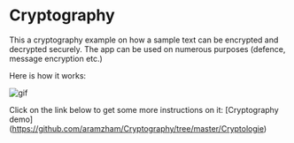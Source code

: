 # Cryptography

This a cryptography example on how a sample text can be encrypted and decrypted securely.
The app can be used on numerous purposes (defence, message encryption etc.)

Here is how it works:

![gif](https://cloud.githubusercontent.com/assets/25085025/22220561/9764ef04-e1c8-11e6-99ca-b165e8e67582.gif)

Click on the link below to get some more instructions on it:
[Cryptography demo] (https://github.com/aramzham/Cryptography/tree/master/Cryptologie)
